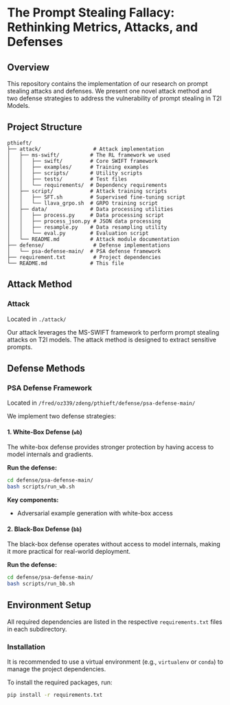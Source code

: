 # The Prompt Stealing Fallacy: Rethinking Metrics, Attacks, and Defenses

## Overview

This repository contains the implementation of our research on prompt stealing attacks and defenses. We present one novel attack method and two defense strategies to address the vulnerability of prompt stealing in T2I Models.

## Project Structure

```
pthieft/
├── attack/                 # Attack implementation
│   ├── ms-swift/          # The RL framework we used
│   │   ├── swift/         # Core SWIFT framework
│   │   ├── examples/      # Training examples
│   │   ├── scripts/       # Utility scripts
│   │   ├── tests/         # Test files
│   │   └── requirements/  # Dependency requirements
│   ├── script/            # Attack training scripts
│   │   ├── SFT.sh         # Supervised fine-tuning script
│   │   └── llava_grpo.sh  # GRPO training script
│   ├── data/              # Data processing utilities
│   │   ├── process.py     # Data processing script
│   │   ├── process_json.py # JSON data processing
│   │   ├── resample.py    # Data resampling utility
│   │   └── eval.py        # Evaluation script
│   └── README.md          # Attack module documentation
├── defense/                # Defense implementations
│   └── psa-defense-main/  # PSA defense framework
├── requirement.txt         # Project dependencies
└── README.md              # This file
```

## Attack Method

### Attack
Located in `./attack/`

Our attack leverages the MS-SWIFT framework to perform prompt stealing attacks on T2I models. The attack method is designed to extract sensitive prompts.


## Defense Methods

### PSA Defense Framework
Located in `/fred/oz339/zdeng/pthieft/defense/psa-defense-main/`

We implement two defense strategies:

#### 1. White-Box Defense (`wb`)
The white-box defense provides stronger protection by having access to model internals and gradients.

**Run the defense:**
```bash
cd defense/psa-defense-main/
bash scripts/run_wb.sh
```

**Key components:**
- Adversarial example generation with white-box access


#### 2. Black-Box Defense (`bb`)
The black-box defense operates without access to model internals, making it more practical for real-world deployment.

**Run the defense:**
```bash
cd defense/psa-defense-main/
bash scripts/run_bb.sh
```

## Environment Setup

All required dependencies are listed in the respective `requirements.txt` files in each subdirectory.

### Installation

It is recommended to use a virtual environment (e.g., `virtualenv` or `conda`) to manage the project dependencies.

To install the required packages, run:

```bash
pip install -r requirements.txt
```

